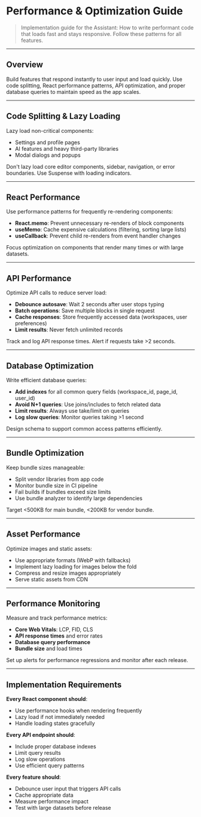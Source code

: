 # Performance & Optimization Guide

> Implementation guide for the Assistant: How to write performant code that loads fast and stays responsive. Follow these patterns for all features.

---

## Overview

Build features that respond instantly to user input and load quickly. Use code splitting, React performance patterns, API optimization, and proper database queries to maintain speed as the app scales.

---

## Code Splitting & Lazy Loading

Lazy load non-critical components:

- Settings and profile pages
- AI features and heavy third-party libraries
- Modal dialogs and popups

Don't lazy load core editor components, sidebar, navigation, or error boundaries. Use Suspense with loading indicators.

---

## React Performance

Use performance patterns for frequently re-rendering components:

- **React.memo**: Prevent unnecessary re-renders of block components
- **useMemo**: Cache expensive calculations (filtering, sorting large lists)
- **useCallback**: Prevent child re-renders from event handler changes

Focus optimization on components that render many times or with large datasets.

---

## API Performance

Optimize API calls to reduce server load:

- **Debounce autosave**: Wait 2 seconds after user stops typing
- **Batch operations**: Save multiple blocks in single request
- **Cache responses**: Store frequently accessed data (workspaces, user preferences)
- **Limit results**: Never fetch unlimited records

Track and log API response times. Alert if requests take >2 seconds.

---

## Database Optimization

Write efficient database queries:

- **Add indexes** for all common query fields (workspace_id, page_id, user_id)
- **Avoid N+1 queries**: Use joins/includes to fetch related data
- **Limit results**: Always use take/limit on queries
- **Log slow queries**: Monitor queries taking >1 second

Design schema to support common access patterns efficiently.

---

## Bundle Optimization

Keep bundle sizes manageable:

- Split vendor libraries from app code
- Monitor bundle size in CI pipeline
- Fail builds if bundles exceed size limits
- Use bundle analyzer to identify large dependencies

Target <500KB for main bundle, <200KB for vendor bundle.

---

## Asset Performance

Optimize images and static assets:

- Use appropriate formats (WebP with fallbacks)
- Implement lazy loading for images below the fold
- Compress and resize images appropriately
- Serve static assets from CDN

---

## Performance Monitoring

Measure and track performance metrics:

- **Core Web Vitals**: LCP, FID, CLS
- **API response times** and error rates
- **Database query performance**
- **Bundle size** and load times

Set up alerts for performance regressions and monitor after each release.

---

## Implementation Requirements

**Every React component should**:

- Use performance hooks when rendering frequently
- Lazy load if not immediately needed
- Handle loading states gracefully

**Every API endpoint should**:

- Include proper database indexes
- Limit query results
- Log slow operations
- Use efficient query patterns

**Every feature should**:

- Debounce user input that triggers API calls
- Cache appropriate data
- Measure performance impact
- Test with large datasets before release
